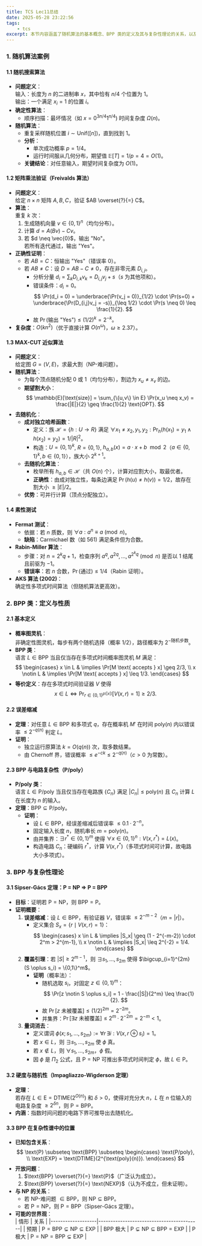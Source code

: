 ```yaml
---
title: TCS Lec11总结
date: 2025-05-28 23:22:56
tags:
    - tcs
excerpt: 本节内容涵盖了随机算法的基本概念、BPP 类的定义及其与复杂性理论的关系，以及随机算法在实际问题中的应用案例。
---
```


### **1. 随机算法案例**
#### **1.1 随机搜索算法**
- **问题定义**：  
  输入：长度为 $n$ 的二进制串 $x$，其中恰有 $n/4$ 个位置为 1。  
  输出：一个满足 $x_i = 1$ 的位置 $i$。
- **确定性算法**：  
  - 顺序扫描：最坏情况（如 $x = 0^{3n/4}1^{n/4}$) 时间复杂度 $\Omega(n)$。
- **随机算法**：  
  - 重复采样随机位置 $i \sim \text{Unif}([n])$，直到找到 1。  
  - **分析**：  
    - 单次成功概率 $p = 1/4$。  
    - 运行时间服从几何分布，期望值 $\mathbb{E}[T] = 1/p = 4 = O(1)$。  
  - **关键结论**：对任意输入，期望时间复杂度为 $O(1)$。

#### **1.2 矩阵乘法验证（Freivalds 算法）**
- **问题定义**：  
  给定 $n \times n$ 矩阵 $A, B, C$，验证 $AB \overset{?}{=} C$。  
- **算法**：  
  重复 $k$ 次：  
  1. 生成随机向量 $v \in \{0,1\}^n$（均匀分布）。  
  2. 计算 $d = A(Bv) - Cv$。  
  3. 若 $d \neq \vec{0}$，输出 "No"。  
  若所有迭代通过，输出 "Yes"。  
- **正确性证明**：  
  - 若 $AB = C$：恒输出 "Yes"（错误率 $0$）。  
  - 若 $AB \neq C$：设 $D = AB - C \neq 0$，存在非零元素 $D_{i,j}$。  
    - 分析分量 $d_i = \sum_k D_{i,k}v_k = D_{i,j}v_j + s$（$s$ 为其他项和）。  
    - 错误条件：$d_i = 0$。  
      $$
      \Pr(d_i = 0) = \underbrace{\Pr(v_j = 0)}_{1/2} \cdot \Pr(s=0) + \underbrace{\Pr(D_{i,j}v_j = -s)}_{\leq 1/2} \cdot \Pr(s \neq 0) \leq \frac{1}{2}.
      $$  
    - 故 $\Pr(\text{输出 "Yes"}) \leq (1/2)^k = 2^{-k}$。  
- **复杂度**：$O(kn^2)$（优于直接计算 $O(n^\omega)$，$\omega \geq 2.37$）。

#### **1.3 MAX-CUT 近似算法**
- **问题定义**：  
  给定图 $G=(V,E)$，求最大割（NP-难问题）。  
- **随机算法**：  
  - 为每个顶点随机分配 $0$ 或 $1$（均匀分布），割边为 $x_u \neq x_v$ 的边。  
  - **期望割大小**：  
    $$
    \mathbb{E}[\text{size}] = \sum_{\{u,v\} \in E} \Pr(x_u \neq x_v) = \frac{|E|}{2} \geq \frac{1}{2} \text{OPT}.
    $$  
- **去随机化**：  
  - **成对独立哈希函数**：  
    - 定义：族 $\mathcal{H} = \{h: U \to R\}$ 满足 $\forall x_1 \neq x_2, y_1,y_2: \Pr_{h}(h(x_1)=y_1 \land h(x_2)=y_2) = 1/|R|^2$。  
    - 构造：$U = \{0,1\}^k$, $R = \{0,1\}$, $h_{a,b}(x) = a \cdot x + b \mod 2$（$a \in \{0,1\}^k, b \in \{0,1\}$），族大小 $2^{k+1}$。  
  - **去随机化算法**：  
    - 枚举所有 $h_{a,b} \in \mathcal{H}$（共 $O(n)$ 个），计算对应割大小，取最优者。  
    - **正确性**：由成对独立性，每条边满足 $\Pr(h(u) \neq h(v)) = 1/2$，故存在割大小 $\geq |E|/2$。  
  - **优势**：可并行计算（顶点分配独立）。

#### **1.4 素性测试**
- **Fermat 测试**：  
  - 依据：若 $n$ 质数，则 $\forall a: a^n \equiv a \pmod{n}$。  
  - **缺陷**：Carmichael 数（如 $561$) 满足条件但为合数。  
- **Rabin-Miller 算法**：  
  - 步骤：对 $n=2^k q+1$，检查序列 $a^q, a^{2q}, \dots, a^{2^k q} \pmod{n}$ 是否以 $1$ 结尾且前驱为 $-1$。  
  - **错误率**：若 $n$ 合数，$\Pr(\text{通过}) \leq 1/4$（Rabin 证明）。  
- **AKS 算法 (2002)**：  
  确定性多项式时间算法（但随机算法更高效）。


### **2. BPP 类：定义与性质**
#### **2.1 基本定义**
- **概率图灵机**：  
  非确定性图灵机，每步有两个随机选择（概率 $1/2$），路径概率为 $2^{-\text{随机步数}}$。  
- **BPP 类**：  
  语言 $L \in \text{BPP}$ 当且仅当存在多项式时间概率图灵机 $M$ 满足：  
  $$
  \begin{cases}
  x \in L & \implies \Pr[M \text{ accepts } x] \geq 2/3, \\
  x \notin L & \implies \Pr[M \text{ accepts } x] \leq 1/3.
  \end{cases}
  $$  
- **等价定义**：存在多项式时间验证器 $V$ 使得  
  $$
  x \in L \iff \Pr_{r \in \{0,1\}^{p(|x|)}} [V(x,r) = 1] \geq 2/3.
  $$

#### **2.2 误差缩减**
- **定理**：对任意 $L \in \text{BPP}$ 和多项式 $q$，存在概率机 $M'$ 在时间 $\text{poly}(n)$ 内以错误率 $\leq 2^{-q(n)}$ 判定 $L$。  
- **证明**：  
  - 独立运行原算法 $k = O(q(n))$ 次，取多数结果。  
  - 由 Chernoff 界，错误概率 $\leq e^{-c k} \leq 2^{-q(n)}$（$c>0$ 为常数）。

#### **2.3 BPP 与电路复杂性（P/poly）**
- **P/poly 类**：  
  语言 $L \in \text{P/poly}$ 当且仅当存在电路族 $\{C_n\}$ 满足 $|C_n| \leq \text{poly}(n)$ 且 $C_n$ 计算 $L$ 在长度为 $n$ 的输入。  
- **定理**：$\text{BPP} \subseteq \text{P/poly}$。  
  - **证明**：  
    - 设 $L \in \text{BPP}$，经误差缩减后错误率 $\leq 0.1 \cdot 2^{-n}$。  
    - 固定输入长度 $n$，随机串长 $m = \text{poly}(n)$。  
    - 由并集界：$\exists r^* \in \{0,1\}^m$ 使得 $\forall x \in \{0,1\}^n: V(x, r^*) = L(x)$。  
    - 构造电路 $C_n$：硬编码 $r^*$，计算 $V(x, r^*)$（多项式时间可计算，故电路大小多项式）。


### **3. BPP 与复杂性理论**
#### **3.1 Sipser-Gács 定理：P = NP ⇒ P = BPP**
- **目标**：证明若 $\text{P} = \text{NP}$，则 $\text{BPP} = \text{P}$。  
- **证明概要**：  
  1. **误差缩减**：设 $L \in \text{BPP}$，有验证器 $V$，错误率 $\leq 2^{-m-2}$（$m = |r|$）。  
     - 定义集合 $S_x = \{ r \mid V(x,r) = 1 \}$：  
       $$
       \begin{cases}
       x \in L & \implies |S_x| \geq (1 - 2^{-m-2}) \cdot 2^m > 2^{m-1}, \\
       x \notin L & \implies |S_x| \leq 2^{-2} = 1/4.
       \end{cases}
       $$  
  2. **覆盖引理**：若 $|S| \geq 2^{m-1}$，则 $\exists s_1, \dots, s_{2m}$ 使得 $\bigcup_{i=1}^{2m} (S \oplus s_i) = \{0,1\}^m$。  
     - **证明**（概率法）：  
       - 随机选取 $s_i$，对固定 $z \in \{0,1\}^m$：  
         $$
         \Pr[z \notin S \oplus s_i] = 1 - \frac{|S|}{2^m} \leq \frac{1}{2}.
         $$  
       - 故 $\Pr[z \text{ 未被覆盖}] \leq (1/2)^{2m} = 2^{-2m}$。  
       - 并集界：$\Pr[\exists z \text{ 未被覆盖}] \leq 2^m \cdot 2^{-2m} = 2^{-m} < 1$。  
  3. **量词消去**：  
     - 定义谓词 $\phi(x; s_1, \dots, s_{2m}) := \forall r\, \exists i: V(x, r \oplus s_i) = 1$。  
     - 若 $x \in L$，则 $\exists s_1, \dots, s_{2m}$ 使 $\phi$ 真。  
     - 若 $x \notin L$，则 $\forall s_1, \dots, s_{2m}$，$\phi$ 假。  
     - 因 $\phi$ 是 $\Pi_2$ 公式，且 $\text{P} = \text{NP}$ 可推出多项式时间判定 $\phi$，故 $L \in \text{P}$。

#### **3.2 硬度与随机性（Impagliazzo-Wigderson 定理）**
- **定理**：  
  若存在 $L \in \text{E} = \text{DTIME}(2^{O(n)})$ 和 $\delta > 0$，使得对充分大 $n$，$L$ 在 $n$ 位输入的电路复杂度 $\geq 2^{\delta n}$，则 $\text{P} = \text{BPP}$。  
- **内涵**：指数时间问题的电路下界可推导出去随机化。

#### **3.3 BPP 在复杂性谱中的位置**
- **已知包含关系**：  
  $$
  \text{P} \subseteq \text{BPP} \subseteq 
  \begin{cases}
  \text{P/poly}, \\
  \text{EXP} = \text{DTIME}(2^{\text{poly}(n)}).
  \end{cases}
  $$  
- **开放问题**：  
  1. $\text{BPP} \overset{?}{=} \text{P}$（广泛认为成立）。  
  2. $\text{BPP} \overset{?}{=} \text{NEXP}$（认为不成立，但未证明）。  
- **与 NP 的关系**：  
  - 若 NP-难问题 $\in \text{BPP}$，则 $\text{NP} \subseteq \text{BPP}$。  
  - 若 $\text{P} = \text{NP}$，则 $\text{P} = \text{BPP}$（Sipser-Gács 定理）。  
- **可能的世界观**：  
  | 情形              | 关系                                      |
  |-------------------|------------------------------------------|
  | 预期              | $\text{P} = \text{BPP} \subsetneq \text{NP} \subseteq \text{EXP}$ |
  | BPP 极大         | $\text{P} \subsetneq \text{NP} \subseteq \text{BPP} = \text{EXP}$ |
  | P 极大           | $\text{P} = \text{NP} = \text{BPP} \subsetneq \text{EXP}$ |
